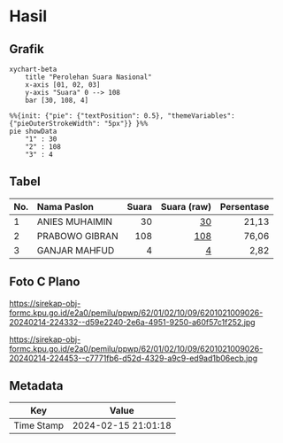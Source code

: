 # Hasil

## Grafik

```mermaid
xychart-beta
    title "Perolehan Suara Nasional"
    x-axis [01, 02, 03]
    y-axis "Suara" 0 --> 108
    bar [30, 108, 4]
```

```mermaid
%%{init: {"pie": {"textPosition": 0.5}, "themeVariables": {"pieOuterStrokeWidth": "5px"}} }%%
pie showData
    "1" : 30
    "2" : 108
    "3" : 4
```

## Tabel

| No. | Nama Paslon    | Suara | Suara (raw) | Persentase |
|:--- |:-------------- | -----:| -----------:| ----------:|
| 1   | ANIES MUHAIMIN | 30    | [30][p-1]   | 21,13      |
| 2   | PRABOWO GIBRAN | 108   | [108][p-2]  | 76,06      |
| 3   | GANJAR MAHFUD  | 4     | [4][p-3]    | 2,82       |


[p-1]: https://github.com/gigit-pemilu/pemilu-2024/blob/main/pilpres/hitung-suara/sub/62-kalimantan-tengah/sub/01-kotawaringin-barat/sub/02-arut-selatan/sub/1009-baru/sub/026-tps/sub/paslon-1.txt
[p-2]: https://github.com/gigit-pemilu/pemilu-2024/blob/main/pilpres/hitung-suara/sub/62-kalimantan-tengah/sub/01-kotawaringin-barat/sub/02-arut-selatan/sub/1009-baru/sub/026-tps/sub/paslon-2.txt
[p-3]: https://github.com/gigit-pemilu/pemilu-2024/blob/main/pilpres/hitung-suara/sub/62-kalimantan-tengah/sub/01-kotawaringin-barat/sub/02-arut-selatan/sub/1009-baru/sub/026-tps/sub/paslon-3.txt

## Foto C Plano

https://sirekap-obj-formc.kpu.go.id/e2a0/pemilu/ppwp/62/01/02/10/09/6201021009026-20240214-224332--d59e2240-2e6a-4951-9250-a60f57c1f252.jpg

https://sirekap-obj-formc.kpu.go.id/e2a0/pemilu/ppwp/62/01/02/10/09/6201021009026-20240214-224453--c7771fb6-d52d-4329-a9c9-ed9ad1b06ecb.jpg


## Metadata

| Key        | Value               |
| ---------- | ------------------- |
| Time Stamp | 2024-02-15 21:01:18 |



